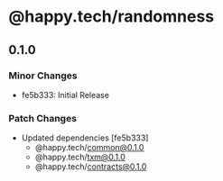 # @happy.tech/randomness

## 0.1.0

### Minor Changes

- fe5b333: Initial Release

### Patch Changes

- Updated dependencies [fe5b333]
  - @happy.tech/common@0.1.0
  - @happy.tech/txm@0.1.0
  - @happy.tech/contracts@0.1.0
